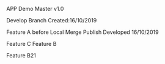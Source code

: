 APP Demo Master v1.0

Develop Branch
Created:16/10/2019

Feature A before Local Merge Publish
Developed 16/10/2019

Feature C
Feature B

Feature B21